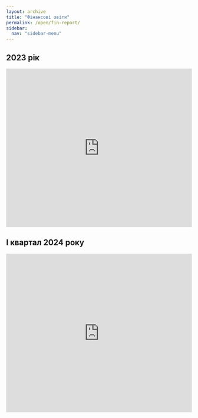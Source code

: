 ```yaml
---
layout: archive
title: "Фінансові звіти"
permalink: /open/fin-report/
sidebar:
  nav: "sidebar-menu"
---
```


## 2023 рік

<div style="left: 0; width: 100%; height: 0; position: relative; padding-bottom: 85.0847%;"><iframe src="https://drive.google.com/file/d/1qaMbWlNXeGBKoIbgG4jL_M_1_F5RyC2b/preview" style="border: 0; top: 0; left: 0; width: 100%; height: 100%; position: absolute;" allowfullscreen></iframe></div>

## I квартал 2024 року

<div style="left: 0; width: 100%; height: 0; position: relative; padding-bottom: 85.0847%;"><iframe src="https://drive.google.com/file/d/1Eg32_A37cGwDg1YKwHLG36BhQv8GjpBT/preview" style="border: 0; top: 0; left: 0; width: 100%; height: 100%; position: absolute;" allowfullscreen></iframe></div>
